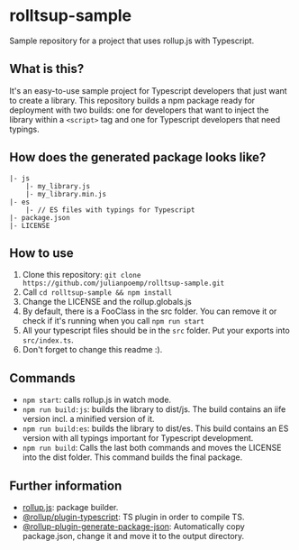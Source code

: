 # rolltsup-sample
Sample repository for a project that uses rollup.js with Typescript.

## What is this?
It's an easy-to-use sample project for Typescript developers that just want to create a library. This repository builds a npm package ready for deployment with two builds: one for developers that want to inject the library within a `<script>` tag and one for Typescript developers that need typings. 

## How does the generated package looks like?
````
|- js
    |- my_library.js
    |- my_library.min.js
|- es
    |- // ES files with typings for Typescript
|- package.json
|- LICENSE
````

## How to use

1. Clone this repository:  ```git clone https://github.com/julianpoemp/rolltsup-sample.git```
2. Call ```cd rolltsup-sample && npm install```
3. Change the LICENSE and the rollup.globals.js
4. By default, there is a FooClass in the src folder. You can remove it or check if it's running when you call ````npm run start````
5. All your typescript files should be in the `src` folder. Put your exports into `src/index.ts`.
6. Don't forget to change this readme :).

## Commands

- `npm start`: calls rollup.js in watch mode.
- `npm run build:js`: builds the library to dist/js. The build contains an iife version incl. a minified version of it.
- `npm run build:es`: builds the library to dist/es. This build contains an ES version with all typings important for Typescript development.
- `npm run build`: Calls the last both commands and moves the LICENSE into the dist folder. This command builds the final package.

## Further information

- [rollup.js](http://rollupjs.org/guide/en/): package builder.
- [@rollup/plugin-typescript](https://www.npmjs.com/package/@rollup/plugin-typescript): TS plugin in order to compile TS.
- [@rollup-plugin-generate-package-json](https://www.npmjs.com/package/rollup-plugin-generate-package-json): Automatically copy package.json, change it and move it to the output directory.
